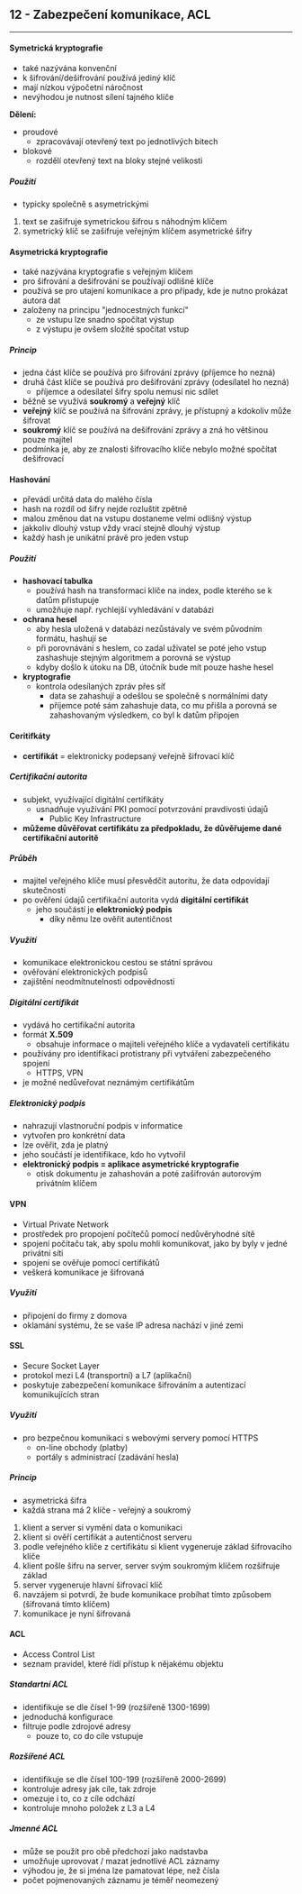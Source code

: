 ## 12 - Zabezpečení komunikace, ACL
----

#### Symetrická kryptografie
- také nazývána konvenční
- k šifrování/dešifrování používá jediný klíč
- mají nízkou výpočetní náročnost
- nevýhodou je nutnost sílení tajného klíče

**Dělení:**
  - proudové
    - zpracovávají otevřený text po jednotlivých bitech
  - blokové
    - rozdělí otevřený text na bloky stejné velikosti

##### Použití
- typicky společně s asymetrickými
1. text se zašifruje symetrickou šifrou s náhodným klíčem
2. symetrický klíč se zašifruje veřejným klíčem asymetrické šifry

#### Asymetrická kryptografie
- také nazývána kryptografie s veřejným klíčem
- pro šifrování a dešifrování se používají odlišné klíče
- používá se pro utajení komunikace a pro případy, kde je nutno prokázat autora dat
- založeny na principu "jednocestných funkcí"
  - ze vstupu lze snadno spočítat výstup
  - z výstupu je ovšem složité spočítat vstup

##### Princip
- jedna část klíče se používá pro šifrování zprávy (příjemce ho nezná)
- druhá část klíče se používá pro dešifrování zprávy (odesílatel ho nezná)
  - příjemce a odesílatel šifry spolu nemusí nic sdílet
- běžně se využívá **soukromý** a **veřejný** klíč
- **veřejný** klíč se používá na šifrování zprávy, je přístupný a kdokoliv může šifrovat
- **soukromý** klíč se používá na dešifrování zprávy a zná ho většinou pouze majitel
- podmínka je, aby ze znalosti šifrovacího klíče nebylo možné spočítat dešifrovací


#### Hashování
- převádí určitá data do malého čísla
- hash na rozdíl od šifry nejde rozluštit zpětně
- malou změnou dat na vstupu dostaneme velmi odlišný výstup
- jakkoliv dlouhý vstup vždy vrací stejně dlouhý výstup
- každý hash je unikátní právě pro jeden vstup

##### Použití
- **hashovací tabulka**
  - používá hash na transformaci klíče na index, podle kterého se k datům přistupuje
  - umožňuje např. rychlejší vyhledávání v databázi
- **ochrana hesel**
  - aby hesla uložená v databázi nezůstávaly ve svém původním formátu, hashují se
  - při porovnávání s heslem, co zadal uživatel se poté jeho vstup zashashuje stejným algoritmem a porovná se výstup
  - kdyby došlo k útoku na DB, útočník bude mít pouze hashe hesel
- **kryptografie**
  - kontrola odesílaných zpráv přes síť
    - data se zahashují a odešlou se společně s normálními daty
    - příjemce poté sám zahashuje data, co mu přišla a porovná se zahashovaným výsledkem, co byl k datům připojen

#### Ceritifkáty
- **certifikát** = elektronicky podepsaný veřejně šifrovací klíč

##### Certifikační autorita
- subjekt, využívající digitální certifikáty
  - usnadňuje využívání PKI pomocí potvrzování pravdivosti údajů
    - Public Key Infrastructure
- **můžeme důvěřovat certifikátu za předpokladu, že důvěřujeme dané certifikační autoritě**

##### Průběh
- majitel veřejného klíče musí přesvědčit autoritu, že data odpovídají skutečnosti
- po ověření údajů certifikační autorita vydá **digitální certifikát**
  - jeho součástí je **elektronický podpis**
    - díky němu lze ověřit autentičnost

##### Využití
- komunikace elektronickou cestou se státní správou
- ověřování elektronických podpisů
- zajištění neodmítnutelnosti odpovědnosti

##### Digitální certifikát
- vydává ho certifikační autorita
- formát **X.509**
  - obsahuje informace o majiteli veřejného klíče a vydavateli certifikátu
- používány pro identifikaci protistrany při vytváření zabezpečeného spojení
  - HTTPS, VPN
- je možné nedůveřovat neznámým certifikátům

##### Elektronický podpis
- nahrazují vlastnoruční podpis v informatice
- vytvořen pro konkrétní data
- lze ověřit, zda je platný
- jeho součástí je identifikace, kdo ho vytvořil
- **elektronický podpis = aplikace asymetrické kryptografie**
  - otisk dokumentu je zahashován a poté zašifrován autorovým privátním klíčem

#### VPN
- Virtual Private Network
- prostředek pro propojení počítečů pomocí nedůvěryhodné sítě
- spojení počítaču tak, aby spolu mohli komunikovat, jako by byly v jedné privátní síti
- spojení se ověřuje pomocí certifikátů
- veškerá komunikace je šifrovaná

##### Využití
- připojení do firmy z domova
- oklamání systému, že se vaše IP adresa nachází v jiné zemi

#### SSL
- Secure Socket Layer
- protokol mezi L4 (transportní) a L7 (aplikační)
- poskytuje zabezpečení komunikace šifrováním a autentizací komunikujících stran

##### Využití
- pro bezpečnou komunikaci s webovými servery pomocí HTTPS
  - on-line obchody (platby)
  - portály s administrací (zadávání hesla)

##### Princip
- asymetrická šifra
- každá strana má 2 klíče - veřejný a soukromý
1. klient a server si vymění data o komunikaci
2. klient si ověří certifikát a autentičnost serveru
3. podle veřejného klíče z certifikátu si klient vygeneruje základ šifrovacího klíče
4. klient pošle šifru na server, server svým soukromým klíčem rozšifruje základ
5. server vygeneruje hlavní šifrovací klíč
6. navzájem si potvrdí, že bude komunikace probíhat tímto způsobem (šifrovaná tímto klíčem)
7. komunikace je nyní šifrovaná

#### ACL
- Access Control List
- seznam pravidel, které řídí přístup k nějakému objektu

##### Standartní ACL
- identifikuje se dle čísel 1-99 (rozšířeně 1300-1699)
- jednoduchá konfigurace
- filtruje podle zdrojové adresy
  - pouze to, co do cíle vstupuje

##### Rozšířené ACL
- identifikuje se dle čísel 100-199 (rozšířeně 2000-2699)
- kontroluje adresy jak cíle, tak zdroje
- omezuje i to, co z cíle odchází
- kontroluje mnoho položek z L3 a L4

##### Jmenné ACL
- může se použít pro obě předchozí jako nadstavba
- umožňuje uprovovat / mazat jednotlivé ACL záznamy
- výhodou je, že si jména lze pamatovat lépe, než čísla
- počet pojmenovaných záznamu je téměř neomezený
